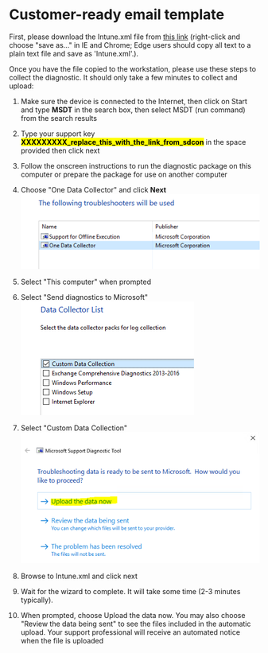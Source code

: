 # Customer-ready email template

First, please download the Intune.xml file from [this link](https://raw.githubusercontent.com/markstan/IntuneOneDataCollector/master/Intune.xml) (right-click and choose "save as..." in IE and Chrome; Edge users should copy all text to a plain text file and save as 'Intune.xml'.).

Once you have the file copied to the workstation, please use these steps to collect the diagnostic. It should only take a few minutes to collect and upload:

1. Make sure the device is connected to the Internet, then click on Start and type **MSDT** in the search box, then select MSDT (run command) from the search results

1. Type your support key <span style="background-color:#FFFF00; color: black">**XXXXXXXXX_replace_this_with_the_link_from_sdcon**</span> in the space provided then click next

1. Follow the onscreen instructions to run the diagnostic package on this computer or prepare the package for use on another computer

1. Choose "One Data Collector" and click **Next** &nbsp;&nbsp;&nbsp; ![](./ct1.png)

1. Select "This computer" when prompted

1. Select "Send diagnostics to Microsoft"  &nbsp;&nbsp;&nbsp; ![](./ct2.png)

1. Select "Custom Data Collection"   &nbsp;&nbsp;&nbsp; ![](./ct3.png)

1. Browse to Intune.xml and click next 

1. Wait for the wizard to complete. It will take some time (2-3 minutes typically).

1. When prompted, choose Upload the data now. You may also choose "Review the data being sent" to see the files included in the automatic upload. Your support professional will receive an automated notice when the file is uploaded
